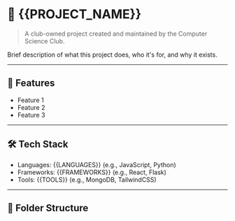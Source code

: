 # 📌 {{PROJECT_NAME}}

> A club-owned project created and maintained by the Computer Science Club.

Brief description of what this project does, who it's for, and why it exists.

---

## 🚀 Features

- Feature 1
- Feature 2
- Feature 3

---

## 🛠 Tech Stack

- Languages: {{LANGUAGES}} (e.g., JavaScript, Python)
- Frameworks: {{FRAMEWORKS}} (e.g., React, Flask)
- Tools: {{TOOLS}} (e.g., MongoDB, TailwindCSS)

---

## 📂 Folder Structure

